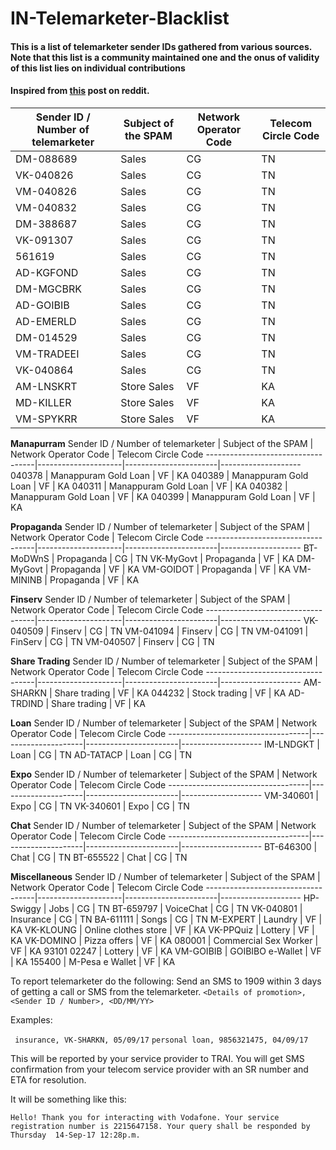 # IN-Telemarketer-Blacklist
#### This is a list of telemarketer sender IDs gathered from various sources. Note that this list is a community maintained one and the onus of validity of this list lies on individual contributions

#### Inspired from [this](https://www.reddit.com/r/india/comments/6zd44e/blacklist_of_telemarketers/) post on reddit.

Sender ID / Number of telemarketer | Subject of the SPAM | Network Operator Code | Telecom Circle Code
-----------------------------------|---------------------|-----------------------|--------------------
DM-088689 | Sales | CG | TN
VK-040826 | Sales | CG | TN
VM-040826 | Sales | CG | TN
VM-040832 | Sales | CG | TN
DM-388687 | Sales | CG | TN
VK-091307 | Sales | CG | TN
561619 | Sales | CG | TN
AD-KGFOND | Sales | CG | TN
DM-MGCBRK | Sales | CG | TN
AD-GOIBIB | Sales | CG | TN
AD-EMERLD | Sales | CG | TN
DM-014529 | Sales | CG | TN
VM-TRADEEI | Sales | CG | TN
VK-040864 | Sales | CG | TN
AM-LNSKRT | Store Sales | VF | KA
MD-KILLER | Store Sales | VF | KA
VM-SPYKRR | Store Sales | VF | KA

**Manapurram**
Sender ID / Number of telemarketer | Subject of the SPAM | Network Operator Code | Telecom Circle Code
-----------------------------------|---------------------|-----------------------|--------------------
040378 | Manappuram Gold Loan | VF | KA
040389 | Manappuram Gold Loan | VF | KA
040311 | Manappuram Gold Loan | VF | KA
040382 | Manappuram Gold Loan | VF | KA
040399 | Manappuram Gold Loan | VF | KA

**Propaganda**
Sender ID / Number of telemarketer | Subject of the SPAM | Network Operator Code | Telecom Circle Code
-----------------------------------|---------------------|-----------------------|--------------------
BT-MoDWnS | Propaganda | CG | TN
VK-MyGovt | Propaganda | VF | KA
DM-MyGovt | Propaganda | VF | KA
VM-GOIDOT | Propaganda | VF | KA
VM-MININB | Propaganda | VF | KA

**Finserv**
Sender ID / Number of telemarketer | Subject of the SPAM | Network Operator Code | Telecom Circle Code
-----------------------------------|---------------------|-----------------------|--------------------
VK-040509 | Finserv | CG | TN
VM-041094 | Finserv | CG | TN
VM-041091 | FinServ | CG | TN
VM-040507 | Finserv | CG | TN

**Share Trading**
Sender ID / Number of telemarketer | Subject of the SPAM | Network Operator Code | Telecom Circle Code
-----------------------------------|---------------------|-----------------------|--------------------
AM-SHARKN | Share trading | VF | KA
044232 | Stock trading | VF | KA
AD-TRDIND | Share trading | VF | KA

**Loan**
Sender ID / Number of telemarketer | Subject of the SPAM | Network Operator Code | Telecom Circle Code
-----------------------------------|---------------------|-----------------------|--------------------
IM-LNDGKT | Loan | CG | TN
AD-TATACP | Loan | CG | TN

**Expo**
Sender ID / Number of telemarketer | Subject of the SPAM | Network Operator Code | Telecom Circle Code
-----------------------------------|---------------------|-----------------------|--------------------
VM-340601 | Expo | CG | TN
VK-340601 | Expo | CG | TN

**Chat**
Sender ID / Number of telemarketer | Subject of the SPAM | Network Operator Code | Telecom Circle Code
-----------------------------------|---------------------|-----------------------|--------------------
BT-646300 | Chat | CG | TN
BT-655522 | Chat | CG | TN

**Miscellaneous**
Sender ID / Number of telemarketer | Subject of the SPAM | Network Operator Code | Telecom Circle Code
-----------------------------------|---------------------|-----------------------|--------------------
HP-Swiggy | Jobs | CG | TN
BT-659797 | VoiceChat | CG | TN
VK-040801 | Insurance | CG | TN
BA-611111 | Songs | CG | TN
M-EXPERT | Laundry | VF | KA
VK-KLOUNG | Online clothes store | VF | KA
VK-PPQuiz | Lottery | VF | KA
VK-DOMINO | Pizza offers | VF | KA
080001 | Commercial Sex Worker | VF | KA
93101 02247 | Lottery | VF | KA
VM-GOIBIB | GOIBIBO e-Wallet | VF | KA
155400 | M-Pesa e Wallet | VF | KA

To report telemarketer do the following:
Send an SMS to 1909 within 3 days of getting a call or SMS from the telemarketer.
```<Details of promotion>, <Sender ID / Number>, <DD/MM/YY>```

Examples:

``` insurance, VK-SHARKN, 05/09/17```
```personal loan, 9856321475, 04/09/17 ```

This will be reported by your service provider to TRAI. You will get SMS confirmation from your telecom service provider with an SR number and ETA for resolution.

It will be something like this:

```Hello! Thank you for interacting with Vodafone. Your service registration number is 2215647158. Your query shall be responded by Thursday  14-Sep-17 12:28p.m.```

